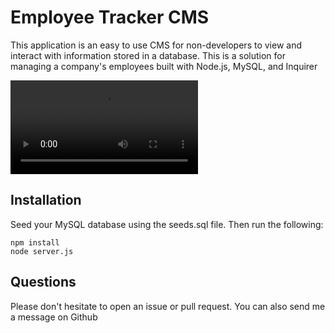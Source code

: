 # Employee Tracker CMS

This application is an easy to use CMS for non-developers to view and interact with information stored in a database. This is a solution for managing a company's employees built with Node.js, MySQL, and Inquirer

![Demo Video](https://i.imgur.com/2rTf2S0.mp4)

## Installation

Seed your MySQL database using the seeds.sql file. Then run the following:
```
npm install
node server.js
```

## Questions

Please don't hesitate to open an issue or pull request. You can also send me a message on Github